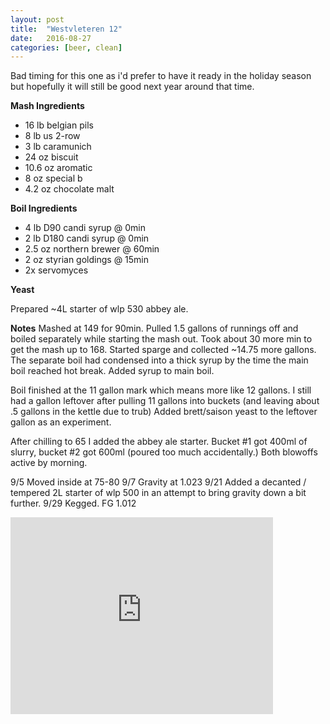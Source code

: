 ```yaml
---
layout: post
title:  "Westvleteren 12"
date:   2016-08-27
categories: [beer, clean]
---
```


Bad timing for this one as i'd prefer to have it ready in the holiday season but hopefully it will still be good next year around that time.

**Mash Ingredients**

* 16 lb belgian pils
* 8 lb us 2-row
* 3 lb caramunich
* 24 oz biscuit
* 10.6 oz aromatic
* 8 oz special b
* 4.2 oz chocolate malt

**Boil Ingredients**

* 4 lb D90 candi syrup @ 0min
* 2 lb D180 candi syrup @ 0min
* 2.5 oz northern brewer @ 60min
* 2 oz styrian goldings @ 15min
* 2x servomyces

**Yeast**

Prepared ~4L starter of wlp 530 abbey ale.

**Notes**
Mashed at 149 for 90min. Pulled 1.5 gallons of runnings off and boiled separately while starting the mash out. Took about 30 more min to get the mash up to 168. Started sparge and collected ~14.75 more gallons. The separate boil had condensed into a thick syrup by the time the main boil reached hot break. Added syrup to main boil. 

Boil finished at the 11 gallon mark which means more like 12 gallons. I still had a gallon leftover after pulling 11 gallons into buckets (and leaving about .5 gallons in the kettle due to trub)
Added brett/saison yeast to the leftover gallon as an experiment.

After chilling to 65 I added the abbey ale starter. Bucket #1 got 400ml of slurry, bucket #2 got 600ml (poured too much accidentally.) Both blowoffs active by morning.

9/5 Moved inside at 75-80 
9/7 Gravity at 1.023
9/21 Added a decanted / tempered 2L starter of wlp 500 in an attempt to bring gravity down a bit further.
9/29 Kegged. FG 1.012

<iframe width="420" height="315" src="https://www.youtube.com/embed/rjn63taiWpk" frameborder="0" allowfullscreen></iframe>

